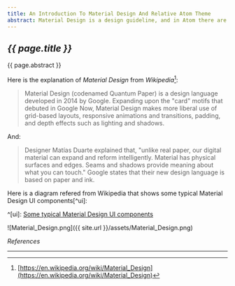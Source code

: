 ```yaml
---
title: An Introduction To Material Design And Relative Atom Theme
abstract: Material Design is a design guideline, and in Atom there are relative themes using the guideline. In this article, I'd like to give you a brief introduction on the guideline and the relative Atom themes.
---
```


## _{{ page.title }}_

{{ page.abstract }}

Here is the explanation of _Material Design_ from _Wikipedia_[^wiki]:

[^wiki]: [https://en.wikipedia.org/wiki/Material_Design](https://en.wikipedia.org/wiki/Material_Design)

> Material Design (codenamed Quantum Paper) is a design language developed in 2014 by Google. Expanding upon the "card" motifs that debuted in Google Now, Material Design makes more liberal use of grid-based layouts, responsive animations and transitions, padding, and depth effects such as lighting and shadows.

And:

> Designer Matías Duarte explained that, "unlike real paper, our digital material can expand and reform intelligently. Material has physical surfaces and edges. Seams and shadows provide meaning about what you can touch." Google states that their new design language is based on paper and ink.

Here is a diagram refered from Wikipedia that shows some typical Material Design UI components[^ui]:

^[ui]: [Some typical Material Design UI components](https://en.wikipedia.org/wiki/Material_Design#/media/File:Material_Design.svg)

![Material_Design.png]({{ site.url }}/assets/Material_Design.png)




_References_

---
